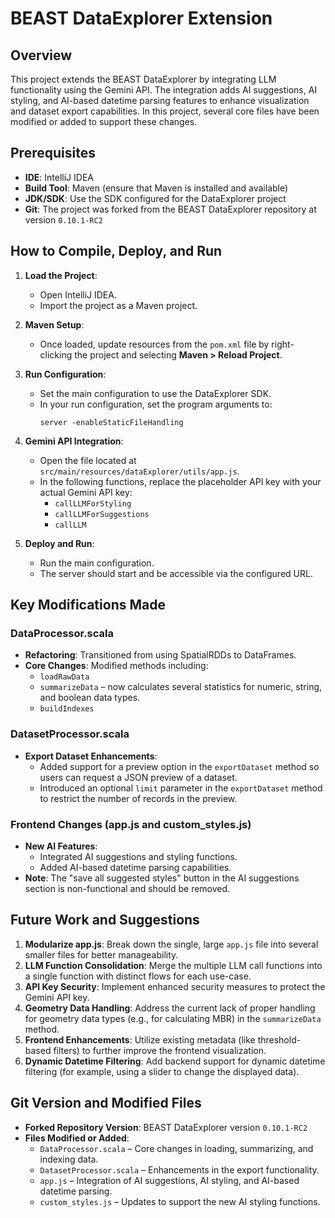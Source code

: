 # BEAST DataExplorer Extension

## Overview

This project extends the BEAST DataExplorer by integrating LLM functionality using the Gemini API. The integration adds AI suggestions, AI styling, and AI-based datetime parsing features to enhance visualization and dataset export capabilities. In this project, several core files have been modified or added to support these changes.

## Prerequisites

- **IDE**: IntelliJ IDEA
- **Build Tool**: Maven (ensure that Maven is installed and available)
- **JDK/SDK**: Use the SDK configured for the DataExplorer project
- **Git**: The project was forked from the BEAST DataExplorer repository at version `0.10.1-RC2`

## How to Compile, Deploy, and Run

1. **Load the Project**:
    - Open IntelliJ IDEA.
    - Import the project as a Maven project.

2. **Maven Setup**:
    - Once loaded, update resources from the `pom.xml` file by right-clicking the project and selecting **Maven > Reload Project**.

3. **Run Configuration**:
    - Set the main configuration to use the DataExplorer SDK.
    - In your run configuration, set the program arguments to:
      ```
      server -enableStaticFileHandling
      ```

4. **Gemini API Integration**:
    - Open the file located at `src/main/resources/dataExplorer/utils/app.js`.
    - In the following functions, replace the placeholder API key with your actual Gemini API key:
        - `callLLMForStyling`
        - `callLLMForSuggestions`
        - `callLLM`

5. **Deploy and Run**:
    - Run the main configuration.
    - The server should start and be accessible via the configured URL.

## Key Modifications Made

### DataProcessor.scala
- **Refactoring**: Transitioned from using SpatialRDDs to DataFrames.
- **Core Changes**: Modified methods including:
    - `loadRawData`
    - `summarizeData` – now calculates several statistics for numeric, string, and boolean data types.
    - `buildIndexes`

### DatasetProcessor.scala
- **Export Dataset Enhancements**:
    - Added support for a preview option in the `exportDataset` method so users can request a JSON preview of a dataset.
    - Introduced an optional `limit` parameter in the `exportDataset` method to restrict the number of records in the preview.

### Frontend Changes (app.js and custom_styles.js)
- **New AI Features**:
    - Integrated AI suggestions and styling functions.
    - Added AI-based datetime parsing capabilities.
- **Note**: The "save all suggested styles" button in the AI suggestions section is non-functional and should be removed.

## Future Work and Suggestions

1. **Modularize app.js**: Break down the single, large `app.js` file into several smaller files for better manageability.
2. **LLM Function Consolidation**: Merge the multiple LLM call functions into a single function with distinct flows for each use-case.
3. **API Key Security**: Implement enhanced security measures to protect the Gemini API key.
4. **Geometry Data Handling**: Address the current lack of proper handling for geometry data types (e.g., for calculating MBR) in the `summarizeData` method.
5. **Frontend Enhancements**: Utilize existing metadata (like threshold-based filters) to further improve the frontend visualization.
6. **Dynamic Datetime Filtering**: Add backend support for dynamic datetime filtering (for example, using a slider to change the displayed data).

## Git Version and Modified Files

- **Forked Repository Version**: BEAST DataExplorer version `0.10.1-RC2`
- **Files Modified or Added**:
    - `DataProcessor.scala` – Core changes in loading, summarizing, and indexing data.
    - `DatasetProcessor.scala` – Enhancements in the export functionality.
    - `app.js` – Integration of AI suggestions, AI styling, and AI-based datetime parsing.
    - `custom_styles.js` – Updates to support the new AI styling functions.
